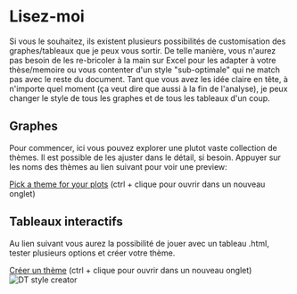 # Lisez-moi
Si vous le souhaitez, ils existent plusieurs possibilités de customisation des graphes/tableaux que je peux vous sortir. De telle manière, vous n'aurez pas besoin de les re-bricoler à la main sur Excel pour les adapter à votre thèse/memoire ou vous contenter d'un style "sub-optimale" qui ne match pas avec le reste du document. Tant que vous avez les idée claire en tête, à n'importe quel moment (ça veut dire que aussi à la fin de l'analyse), je peux changer le style de tous les graphes et de tous les tableaux d'un coup.

## Graphes
Pour commencer, ici vous pouvez explorer une plutot vaste collection de thèmes. Il est possible de les ajuster dans le détail, si besoin. Appuyer sur les noms des thèmes au lien suivant pour voir une preview:<br>

[Pick a theme for your plots](https://r-charts.com/ggplot2/themes/) (ctrl + clique pour ouvrir dans un nouveau onglet)<br>

## Tableaux interactifs
Au lien suivant vous aurez la possibilité de jouer avec un tableau .html, tester plusieurs options et créer votre thème.  

[Créer un thème](https://datatables.net/manual/styling/theme-creator) (ctrl + clique pour ouvrir dans un nouveau onglet)<br>
![DT style creator](https://github.com/FrancescoMonti-source/tesi_internes/blob/master/datatable_style_creator.svg?raw=true)
